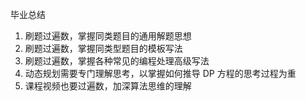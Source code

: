 毕业总结

1. 刷题过遍数，掌握同类题目的通用解题思想
2. 刷题过遍数，掌握同类型题目的模板写法
3. 刷题过遍数，掌握各种常见的编程处理高级写法
4. 动态规划需要专门理解思考，以掌握如何推导 DP 方程的思考过程为重
5. 课程视频也要过遍数，加深算法思维的理解
